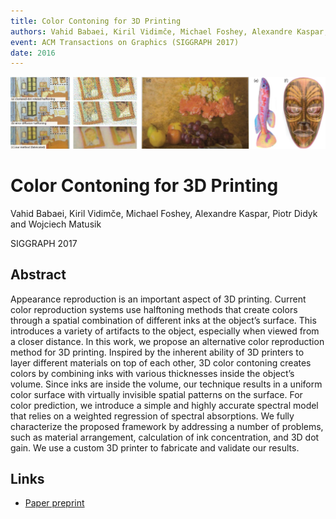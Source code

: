 ```yaml
---
title: Color Contoning for 3D Printing
authors: Vahid Babaei, Kiril Vidimče, Michael Foshey, Alexandre Kaspar, Piotr Didyk and Wojciech Matusik 
event: ACM Transactions on Graphics (SIGGRAPH 2017)
date: 2016
---
```


![](highlight.jpg)

# Color Contoning for 3D Printing
Vahid Babaei, Kiril Vidimče, Michael Foshey, Alexandre Kaspar, Piotr Didyk and Wojciech Matusik 

SIGGRAPH 2017

## Abstract

Appearance reproduction is an important aspect of 3D printing. Current color
reproduction systems use halftoning methods that create colors through a
spatial combination of different inks at the object’s surface. This introduces
a variety of artifacts to the object, especially when viewed from a closer
distance. In this work, we propose an alternative color reproduction method
for 3D printing. Inspired by the inherent ability of 3D printers to layer
different materials on top of each other, 3D color contoning creates colors by
combining inks with various thicknesses inside the object’s volume. Since
inks are inside the volume, our technique results in a uniform color surface
with virtually invisible spatial patterns on the surface. For color prediction,
we introduce a simple and highly accurate spectral model that relies on
a weighted regression of spectral absorptions. We fully characterize the
proposed framework by addressing a number of problems, such as material
arrangement, calculation of ink concentration, and 3D dot gain. We use a
custom 3D printer to fabricate and validate our results.

## Links
* [Paper preprint](https://drive.google.com/open?id=1XDkpzDmMKyye_Ztdquun5pqrbIP1WfA5)
